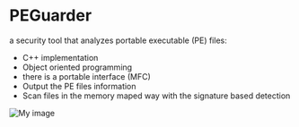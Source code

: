 PEGuarder
=========

a security tool that analyzes portable executable (PE) files:
* C++ implementation
* Object oriented programming
* there is a portable interface (MFC)
* Output the PE files information
* Scan files in the memory maped way with the signature based detection

![My image](http://github.com/jsc0218/PEGuarder/images/1.png)
